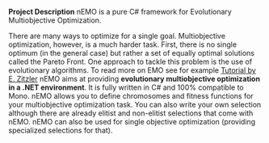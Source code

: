 **Project Description**
nEMO is a pure C# framework for Evolutionary Multiobjective Optimization.

There are many ways to optimize for a single goal. Multiobjective optimization, however, is a much harder task. First, there is no single optimum (in the general case) but rather a set of equally optimal solutions called the Pareto Front. One approach to tackle this problem is the use of evolutionary algorithms. To read more on EMO see for example [Tutorial by E. Zitzler](http://www.tik.ee.ethz.ch/sop/publicationListFiles/zlb2004a.pdf)
nEMO aims at providing **evolutionary multiobjective optimization in a .NET environment**. It is fully written in C# and 100% compatible to Mono. nEMO allows you to define chromosomes and fitness functions for your multiobjective optimization task. You can also write your own selection although there are already elitist and non-elitist selections that come with nEMO.
nEMO can also be used for single objective optimization (providing specialized selections for that).
